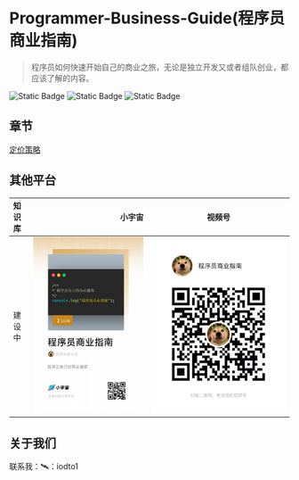# Programmer-Business-Guide(程序员商业指南)

> 程序员如何快速开始自己的商业之旅，无论是独立开发又或者组队创业，都应该了解的内容。

![Static Badge](https://img.shields.io/badge/%E7%A8%8B%E5%BA%8F%E5%91%98%E5%95%86%E4%B8%9A%E6%8C%87%E5%8D%97-2023-blu)
![Static Badge](https://img.shields.io/badge/%E6%92%AD%E5%AE%A2-%E9%9A%8F%E5%90%AC%E7%89%88-red)
![Static Badge](https://img.shields.io/badge/%E7%8B%AC%E7%AB%8B%E5%BC%80%E5%8F%91-%E6%95%B0%E5%AD%97%E6%B8%B8%E6%B0%91-purple)

## 章节

[定价策略](https://mp.weixin.qq.com/s?__biz=MzI2ODIwMzI4MQ==&mid=2651742185&idx=1&sn=e1643da62f62d6ed0036c8f26ca6729b&chksm=f109db97c67e5281493a2a9cec9ed837b087e16fb573db90b71503ede808334bcc8405deeed2&token=155880087&lang=zh_CN#rd)
## 其他平台
| 知识库 | 小宇宙 | 视频号 |
| :-----| ----: | :----: |
| 建设中 | ![alt 属性文本](./img//xiaoyuzhou.jpg) | ![alt 属性文本](./img//shipinhao.jpg) |

## 关于我们
联系我：🛰：iodto1
